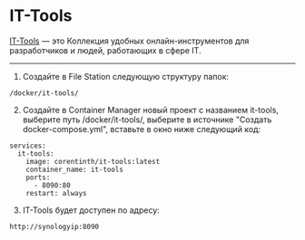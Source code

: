 # IT-Tools

[IT-Tools](https://github.com/CorentinTh/it-tools) — это Коллекция удобных онлайн-инструментов для разработчиков и людей, работающих в сфере IT.

---

1. Создайте в File Station следующую структуру папок:

```
/docker/it-tools/
```

2. Создайте в Container Manager новый проект с названием it-tools, выберите путь /docker/it-tools/, выберите в источнике "Создать docker-compose.yml", вставьте в окно ниже следующий код:

```
services:
  it-tools:
    image: corentinth/it-tools:latest
    container_name: it-tools
    ports:
      - 8090:80
    restart: always
```

3. IT-Tools будет доступен по адресу:

```
http://synologyip:8090
```
